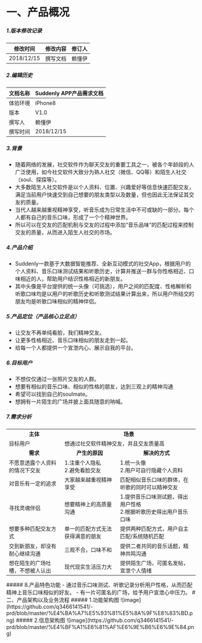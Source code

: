 # 一、产品概况
##### 1.版本修改记录
修改时间 | 修改内容| 修订人
---|---|---
2018/12/15 | 撰写文档 | 赖懂伊
##### 2.编辑历史
文档名称 | Suddenly APP产品需求文档
---|---
体验环境 | iPhone8
版本 | V1.0
撰写人 | 赖懂伊
撰写时间 | 2018/12/15
##### 3.背景
- 随着网络的发展，社交软件作为聊天交友的重要工具之一，被各个年龄段的人广泛使用，如今社交软件大致分为熟人社交（微信、QQ等）和陌生人社交（soul、探探等）。
- 大多数陌生人社交软件是以个人资料、位置、兴趣爱好等信息快速匹配交友，满足当前用户快速交到自己想要的朋友类型以及数量，但也因此无法保证其交友的质量。
- 当代人越来越重视精神享受，听音乐成为日常生活中不可或缺的一部分。每个人都有自己的音乐口味，形成了一个个精神世界。
- 所以可以在交友的匹配机制与交友的过程中添加“音乐品味”的匹配过程来控制交友的质量，从而进入陌生人社交的市场。
##### 4.产品介绍
- Suddenly一款基于大数据智能推荐、全新互动模式的社交App，根据用户的个人资料、音乐口味测试结果和听歌历史，计算并推送一群与你性格相近、口味相近的人，帮助用户结识性格相近的新朋友。
- 其中头像是平台提供的统一头像（可挑选），用户之间的匹配度、性格解析和听歌口味均是以用户的听歌历史和听歌测试结果计算出来，所以用户所结交的朋友均是听歌口味相似的精神伴侣。
##### 5.产品定位（产品核心立足点）
- 让交友不再单纯看脸，我们精神交友。
- 让更多性格相近、音乐口味相似的朋友走到一起。
- 给每一个人都提供一个宣泄内心、展示自我的平台。
##### 6.目标用户
- 不想仅仅通过一张照片交友的人群。
- 想要有相似的音乐口味、相似的性格的朋友，达到三观上的精神沟通
- 希望可以找到自己的soulmate。
- 想拥有一片陌生的广场并披上面具随意的呐喊。
##### 7.需求分析
<table> <tr> <td><center><strong>主体</center></td> <td colspan="2"><center><strong>场景</td></center> </tr> <tr><td>目标用户</td> <td colspan="2">想通过社交软件精神交友，并且交友质量高</td> </tr><td><center><strong>需求</center></td><td><center><strong>产生的原因</center></td><td><center><strong>解决的方式</center></td> <tr><td>不愿意透露个人资料的情况下交友</td><td>1.注重个人隐私</br>2.避免看脸交友</td><td>
1.统一头像</br>2.用户可自行隐藏个人资料</td>
</tr>
<tr><td>对音乐有一定的追求</td><td>大家越来越重视精神享受</td><td>匹配相似音乐口味的群体，在听歌的同时可以精神交友</td></tr>
<td>寻找灵魂伴侣</td><td>想要精神上的高质量沟通</td><td>1.提供音乐口味测试题，得出用户性格</br>2.根据听歌历史得出用户音乐口味</td>
<tr><td>想要多种匹配交友方式</td><td>单一的匹配方式无法获得满意的朋友</td><td>提供两种匹配方式，用户自主匹配/系统随机匹配</td></tr>
<tr><td>交到新朋友，却没有耐心继续沟通</td><td>三观不合，口味不和</td><td>提供二者共同的音乐话题，精神共鸣沟通</td></tr>
<tr><td>想在陌生的广场吐槽，不想被人认出</td><td>现代现实生活压力大</td><td>提供陌生广场，可匿名发帖，宣泄个人情绪</td></tr>
</table> 
##### 8.产品特色功能
- 通过音乐口味测试、听歌记录分析用户性格，从而匹配精神上音乐口味相似的好友。
- 有一片可匿名的广场，给予用户宣泄心中压力。
# 二、产品架构以及业务流程
##### 1.功能架构图
![image](https://github.com/q3466141541/-prd/blob/master/%E4%BA%A7%E5%93%81%E5%8A%9F%E8%83%BD.png)
##### 2.信息架构图
![image](https://github.com/q3466141541/-prd/blob/master/%E4%BF%A1%E6%81%AF%E6%9E%B6%E6%9E%84.png)
